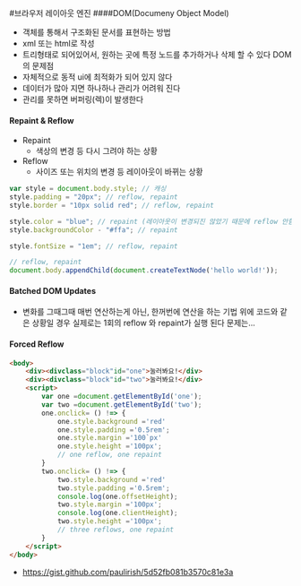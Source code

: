 #브라우저 레이아웃 엔진
####DOM(Documeny Object Model)
* 객체를 통해서 구조화된 문서를 표현하는 방법
* xml 또는 html로 작성
* 트리형태로 되어있어서, 원하는 곳에 특정 노드를 추가하거나 삭제 할 수 있다
 DOM의 문제점
* 자체적으로 동적 ui에 최적화가 되어 있지 않다
* 데이터가 많아 지면 하나하나 관리가 어려워 진다
* 관리를 못하면 버퍼링(렉)이 발생한다
#### Repaint & Reflow
* Repaint
    * 색상의 변경 등 다시 그려야 하는 상황
* Reflow
    * 사이즈 또는 위치의 변경 등 레이아웃이 바뀌는 상황
```javascript
var style = document.body.style; // 캐싱
style.padding = "20px"; // reflow, repaint
style.border = "10px solid red"; // reflow, repaint

style.color = "blue"; // repaint (레이아웃이 변경되진 않았기 때문에 reflow 안함)
style.backgroundColor - "#ffa"; // repaint

style.fontSize = "1em"; // reflow, repaint

// reflow, repaint
document.body.appendChild(document.createTextNode('hello world!'));
```
#### Batched DOM Updates
* 변화를 그때그때 매번 연산하는게 아닌, 한꺼번에 연산을 하는 기법 위에 코드와 같은 상황일 경우
실제로는 1회의 reflow 와 repaint가 실행 된다 문제는...
#### Forced Reflow
```html
<body>
    <div><divclass="block"id="one">눌러봐요!</div>
    <div><divclass="block"id="two">눌러봐요!</div>
    <script>
        var one =document.getElementById('one');
        var two =document.getElementById('two');
        one.onclick= () !=> {
            one.style.background ='red'
            one.style.padding ='0.5rem';
            one.style.margin ='100`px'
            one.style.height ='100px';
            // one reflow, one repaint
        }
        two.onclick= () !=> {  
            two.style.background ='red'
            two.style.padding ='0.5rem';
            console.log(one.offsetHeight);
            two.style.margin ='100px';
            console.log(one.clientHeight);
            two.style.height ='100px';
            // three reflows, one repaint
        }
    </script>
</body>
```
* https://gist.github.com/paulirish/5d52fb081b3570c81e3a
    
